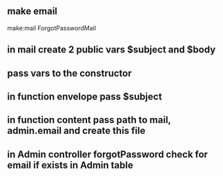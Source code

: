 ## make email

make:mail ForgotPasswordMail

## in mail create 2 public vars $subject and $body

## pass vars to the constructor

## in function envelope pass $subject 

## in function content pass path to mail, admin.email and create this file

## in Admin controller forgotPassword check for email if exists in Admin table

